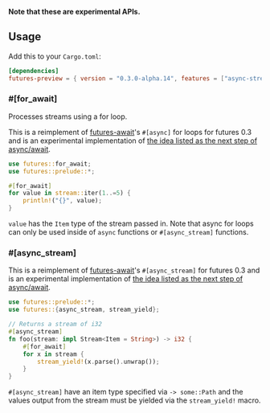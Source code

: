 
**Note that these are experimental APIs.**

## Usage

Add this to your `Cargo.toml`:

```toml
[dependencies]
futures-preview = { version = "0.3.0-alpha.14", features = ["async-stream", "nightly"] }
```

### \#\[for_await\]

Processes streams using a for loop.

This is a reimplement of [futures-await]'s `#[async]` for loops for futures 0.3 and is an experimental implementation of [the idea listed as the next step of async/await](https://github.com/rust-lang/rfcs/blob/master/text/2394-async_await.md#for-await-and-processing-streams).

```rust
use futures::for_await;
use futures::prelude::*;

#[for_await]
for value in stream::iter(1..=5) {
    println!("{}", value);
}
```

`value` has the `Item` type of the stream passed in. Note that async for loops can only be used inside of `async` functions or `#[async_stream]` functions.

### \#\[async_stream\]

This is a reimplement of [futures-await]'s `#[async_stream]` for futures 0.3 and is an experimental implementation of [the idea listed as the next step of async/await](https://github.com/rust-lang/rfcs/blob/master/text/2394-async_await.md#generators-and-streams).

```rust
use futures::prelude::*;
use futures::{async_stream, stream_yield};

// Returns a stream of i32
#[async_stream]
fn foo(stream: impl Stream<Item = String>) -> i32 {
    #[for_await]
    for x in stream {
        stream_yield!(x.parse().unwrap());
    }
}
```

`#[async_stream]` have an item type specified via `-> some::Path` and the values output from the stream must be yielded via the `stream_yield!` macro.

[futures-await]: https://github.com/alexcrichton/futures-await

